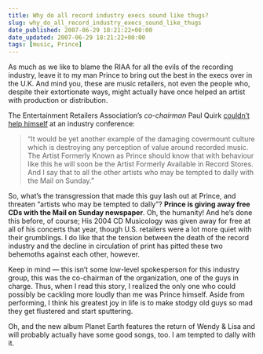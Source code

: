 ```yaml
---
title: Why do all record industry execs sound like thugs?
slug: why_do_all_record_industry_execs_sound_like_thugs
date_published: 2007-06-29 18:21:22+00:00
date_updated: 2007-06-29 18:21:22+00:00
tags: [music, Prince]
---
```

As much as we like to blame the RIAA for all the evils of the recording industry, leave it to my man Prince to bring out the best in the execs over in the U.K. And mind you, these are music retailers, not even the people who, despite their extortionate ways, might actually have once helped an artist with production or distribution.

The Entertainment Retailers Association’s *co-chairman* Paul Quirk [couldn’t help himself](http://business.guardian.co.uk/story/0,,2114076,00.html) at an industry conference:

> “It would be yet another example of the damaging covermount culture which is destroying any perception of value around recorded music. The Artist Formerly Known as Prince should know that with behaviour like this he will soon be the Artist Formerly Available in Record Stores. And I say that to all the other artists who may be tempted to dally with the Mail on Sunday.”

So, what’s the transgression that made this guy lash out at Prince, and threaten “artists who may be tempted to dally”? **Prince is giving away free CDs with the Mail on Sunday newspaper**. Oh, the humanity! And he’s done this before, of course; His 2004 CD Musicology was given away for free at all of his concerts that year, though U.S. retailers were a lot more quiet with their grumblings. I do like that the tension between the death of the record industry and the decline in circulation of print has pitted these two behemoths against each other, however.

Keep in mind — this isn’t some low-level spokesperson for this industry group, this was the co-chairman of the organization, one of the guys in charge. Thus, when I read this story, I realized the only one who could possibly be cackling more loudly than me was Prince himself. Aside from performing, I think his greatest joy in life is to make stodgy old guys so mad they get flustered and start sputtering.

Oh, and the new album Planet Earth features the return of Wendy & Lisa and will probably actually have some good songs, too. I am tempted to dally with it.
